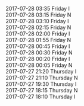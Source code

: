 2017-07-28 03:35 Friday  I  
2017-07-28 03:15 Friday  N  
2017-07-28 03:10 Friday  I  
2017-07-28 02:15 Friday  N  
2017-07-28 02:00 Friday  I  
2017-07-28 01:55 Friday  N  
2017-07-28 00:45 Friday  I  
2017-07-28 00:30 Friday  N  
2017-07-28 00:20 Friday  I  
2017-07-28 00:05 Friday  N  
2017-07-27 21:20 Thursday  I  
2017-07-27 21:10 Thursday  N  
2017-07-27 19:30 Thursday  I  
2017-07-27 18:15 Thursday  N  
2017-07-27 18:10 Thursday  I  
